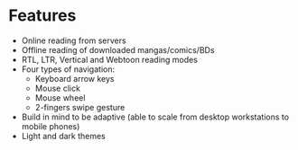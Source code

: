 # Features

- Online reading from servers
- Offline reading of downloaded mangas/comics/BDs
- RTL, LTR, Vertical and Webtoon reading modes
- Four types of navigation:
    - Keyboard arrow keys
    - Mouse click
    - Mouse wheel
    - 2-fingers swipe gesture
- Build in mind to be adaptive (able to scale from desktop workstations to mobile phones)
- Light and dark themes
